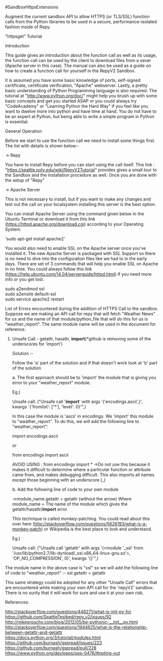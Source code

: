 #SandboxHttpsExtensions

Augment the current sandbox API to allow HTTPS (or TLS/SSL) function calls from the Python libraries to be used in a secure, performance-isolated fashion inside of Repy.

"httpsget" Tutorial

Introduction

This guide gives an introduction about the function call as well as its usage, the function call can be used by the client to download files from a sever (Apache server in this case). The manual can also be used as a guide on how to create a function call for yourself in the RepyV2 Sandbox. 

It is assumed you have some basic knowledge of ports, self-signed certificate, certificate verification, "Apache" webserver. Lastly, a pretty basic understanding of Python Programming language is also required. The tutorial at  "http://www.python.org/doc/" might help you brush up with some basic concepts and get you started ASAP or you could always try "CodeAcademy" or "Learning Python the Hard Way" if you feel like you want to dwelve more into python and have time at hand. You do not have to be an expert at Python, but being able to write a simple program in Python is essential.


General Operation

Before we start to use the function call we need to install some things first. The list with details is shown below:-

-> Repy

You have to install Repy before you can start using the call itself. This link : "https://seattle.poly.edu/wiki/RepyV2Tutorial" provides gives a small tour to the Sandbox and the installation procedure as well. Once you are done with the setup of "Repy"
	
-> Apache Server

This is not necessary to install, but if you want to make any changes and test out the call on your localsystem installing this server is the best option.

You can install Apache Server using the command given below in the Ubuntu Terminal or download it from this link (https://httpd.apache.org/download.cgi) according to your Operating System.

'sudo apt-get install apache2'

You would also need to enable SSL on the Apache server once you've installed it. The new Apache Server is packaged with SSL Support so there is no need to dive into the configuration files like we had to in the early days. There are set of 3 commands that will help you enable SSL on Apache in no time. You could always follow this link (https://help.ubuntu.com/14.04/serverguide/httpd.html) if you need more info or you get lost.

sudo a2endmod ssl                
sudo a2ensite default-ssl        
sudo service apache2 restart

List of Errors encountered during the addition of HTTPS Call to the sandbox.
Suppose we are making an API call for repy that will fetch "Weather News" for us and the name of that module/python_file that will do this for us is "weather_report". The same module name will be used in the document for reference. 

1. Unsafe Call - getattr, hasattr, __import__(*github is removing some of the underscores for 'import') 

   Solution :-
   
   Follow the 'a' part of the solution and if that doesn't work look at 'b' part of the solution

   a. The first approach should be to 'import' the module that is giving you error to your "weather_report" module.

   Eg.)
  
   Unsafe call: ("Unsafe call '__import__' with args '('encodings.ascii',)', kwargs '{'fromlist': ['*'], 'level': 0}'",)
   
   In this case the module is 'ascii' in encodings. We 'import' this module to "weather_report". To do this, we will add the following line to "weather_report":
   
   import encodings.ascii
   
   or
   
   from encodings import ascii
   
   AVOID USING : 
   from encodings import * 
   ->Do not use this because it makes it difficult to determine where a particular function or attribute came from, and makes debugging difficult. This also imports all names except those beginning with an underscore (_)
   
   b. Add the following line of code to your own module
   
   ->module_name.getattr = getattr  (without the arrow)
   Where module_name = The name of the module which gives the getattr/hasattr/__import__ error.
   
   This technique is called monkey-patching. You could read about this over here (http://stackoverflow.com/questions/5626193/what-is-a-monkey-patch) or Wikipedia is the best place to look and understand. 

   Eg.)
   
   Unsafe call: ("Unsafe call 'getattr' with args '(<module '_ssl' from '/usr/lib/python2.7/lib-dynload/_ssl.x86_64-linux-gnu.so'>, 'OP_NO_COMPRESSION', 0)', kwargs '{}'",)

  The module name in the above case is "ssl" so we will add the following line of code to "weather_report" :-
  ssl.getattr = getattr 
  
  This same strategy could be adopted for any other "Unsafe Call" errors that are encountered while making your own API call for the 'repyV2' sandbox. There is no surity that it will work for sure and use it at your own risk.
  
References:
  
http://stackoverflow.com/questions/448271/what-is-init-py-for
https://github.com/SeattleTestbed/repy_v2/issues/92
http://mikegrouchy.com/blog/2012/05/be-pythonic-__init__py.html
http://stackoverflow.com/questions/1944625/what-is-the-relationship-between-getattr-and-getattr https://docs.python.org/3/tutorial/modules.html
https://github.com/burnash/gspread/issues/223
https://github.com/burnash/gspread/pull/228
https://www.python.org/dev/peps/pep-0476/#opting-out
